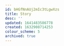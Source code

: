 ```yaml
---
id: bHGfNnAUj2mIc3tLgwXzs
title: Story
desc: ''
updated: 1641483586778
created: 1632908714253
colour_scheme: 5
archived: true
---
```


